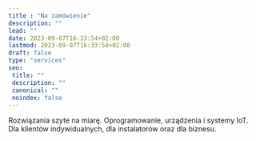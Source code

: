 ```yaml
---
title : "Na zamówienie"
description: ""
lead: ""
date: 2023-09-07T16:33:54+02:00
lastmod: 2023-09-07T16:33:54+02:00
draft: false
type: "services"
seo:
 title: ""
 description: ""
 canonical: ""
 noindex: false
---
```


Rozwiązania szyte na miarę. Oprogramowanie, urządzenia i systemy IoT. Dla klientów indywidualnych, dla instalatorów oraz dla biznesu.
